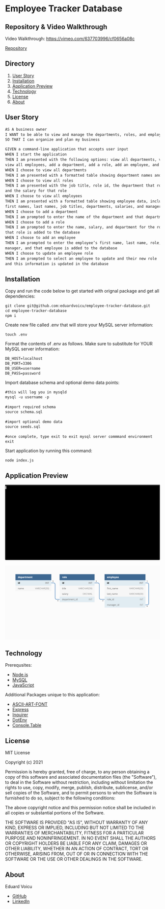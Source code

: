 # Employee Tracker Database

## Repository & Video Walkthrough

Video Walkthrough: https://vimeo.com/637703996/cf0656a08c

[Repository](https://github.com/eduardvoicu/employee-tracker-database)

## Directory

1. [User Story](#user-story)
2. [Installation](#installation)
3. [Application Preview](#application_preview)
4. [Technology](#technology)
5. [License](#license)
6. [About](#about)

## User Story
```md
AS A business owner
I WANT to be able to view and manage the departments, roles, and employees in my company
SO THAT I can organize and plan my business
```
```md
GIVEN a command-line application that accepts user input
WHEN I start the application
THEN I am presented with the following options: view all departments, view all roles, 
view all employees, add a department, add a role, add an employee, and update an employee role
WHEN I choose to view all departments
THEN I am presented with a formatted table showing department names and department ids
WHEN I choose to view all roles
THEN I am presented with the job title, role id, the department that role belongs to, 
and the salary for that role
WHEN I choose to view all employees
THEN I am presented with a formatted table showing employee data, including employee ids, 
first names, last names, job titles, departments, salaries, and managers that the employees report to
WHEN I choose to add a department
THEN I am prompted to enter the name of the department and that department is added to the database
WHEN I choose to add a role
THEN I am prompted to enter the name, salary, and department for the role and 
that role is added to the database
WHEN I choose to add an employee
THEN I am prompted to enter the employee’s first name, last name, role, and 
manager, and that employee is added to the database
WHEN I choose to update an employee role
THEN I am prompted to select an employee to update and their new role 
and this information is updated in the database 
```
## Installation

Copy and run the code below to get started with orignal package and get all dependencies:
```
git clone git@github.com:eduardvoicu/employee-tracker-database.git
cd employee-tracker-database
npm i
```
Create new file called .env that will store your MySQL server information:
```
touch .env
```
Format the contents of .env as follows. Make sure to substitute for YOUR MySQL server information:
```
DB_HOST=localhost
DB_PORT=3306
DB_USER=username
DB_PASS=password
```
Import database schema and optional demo data points:
```
#this will log you in mysqld
mysql -u username -p

#import required schema
source schema.sql

#import optional demo data
source seeds.sql

#once complete, type exit to exit mysql server commmand environment
exit
```
Start application by running this command:
```
node index.js
```
## Application Preview
![Preview GIF](images/tty.gif)

![DB Layout](images/dblayout.png#<150>x<150>)
## Technology

Prerequsites:
- [Node.js](https://nodejs.org/en/)
- [MySQL](https://www.mysql.com/)
- [JavaScript](https://developer.mozilla.org/en-US/docs/Web/JavaScript)

Additional Packages unique to this application:
- [ASCII-ART-FONT](https://www.npmjs.com/package/ascii-art-font)
- [Express](https://expressjs.com/)
- [Inquirer](https://www.npmjs.com/package/inquirer)
- [DotEnv](https://www.npmjs.com/package/dotenv)
- [Console.Table](https://www.npmjs.com/package/console.table)

## License

MIT License

Copyright (c) 2021

Permission is hereby granted, free of charge, to any person obtaining a copy
of this software and associated documentation files (the "Software"), to deal
in the Software without restriction, including without limitation the rights
to use, copy, modify, merge, publish, distribute, sublicense, and/or sell
copies of the Software, and to permit persons to whom the Software is
furnished to do so, subject to the following conditions:

The above copyright notice and this permission notice shall be included in all
copies or substantial portions of the Software.

THE SOFTWARE IS PROVIDED "AS IS", WITHOUT WARRANTY OF ANY KIND, EXPRESS OR
IMPLIED, INCLUDING BUT NOT LIMITED TO THE WARRANTIES OF MERCHANTABILITY,
FITNESS FOR A PARTICULAR PURPOSE AND NONINFRINGEMENT. IN NO EVENT SHALL THE
AUTHORS OR COPYRIGHT HOLDERS BE LIABLE FOR ANY CLAIM, DAMAGES OR OTHER
LIABILITY, WHETHER IN AN ACTION OF CONTRACT, TORT OR OTHERWISE, ARISING FROM,
OUT OF OR IN CONNECTION WITH THE SOFTWARE OR THE USE OR OTHER DEALINGS IN THE
SOFTWARE.

## About
Eduard Voicu
- [GitHub](https://github.com/eduardvoicu)
- [LinkedIn](https://www.linkedin.com/in/eduardvoicu/)
